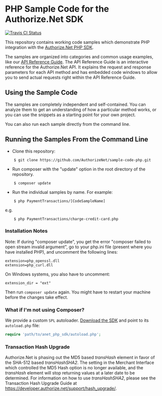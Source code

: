 # PHP Sample Code for the Authorize.Net SDK
[![Travis CI Status](https://travis-ci.org/AuthorizeNet/sample-code-php.svg?branch=master)](https://travis-ci.org/AuthorizeNet/sample-code-php)

This repository contains working code samples which demonstrate PHP integration with the [Authorize.Net PHP SDK](https://github.com/AuthorizeNet/sdk-php).

The samples are organized into categories and common usage examples, like our [API Reference Guide](http://developer.authorize.net/api/reference). The API Reference Guide is an interactive reference for the Authorize.Net API. It explains the request and response parameters for each API method and has embedded code windows to allow you to send actual requests right within the API Reference Guide.


## Using the Sample Code

The samples are completely independent and self-contained. You can analyze them to get an understanding of how a particular method works, or you can use the snippets as a starting point for your own project.

You can also run each sample directly from the command line.

## Running the Samples From the Command Line
* Clone this repository:
```
    $ git clone https://github.com/AuthorizeNet/sample-code-php.git
```
* Run composer with the "update" option in the root directory of the repository.
```
    $ composer update
```
* Run the individual samples by name. For example:
```
    $ php PaymentTransactions/[CodeSampleName]
```
e.g.
```
    $ php PaymentTransactions/charge-credit-card.php
```

### Installation Notes
Note: If during "composer update", you get the error "composer failed to open stream invalid argument", go to your php.ini file (present where you have installed PHP), and uncomment the following lines:
```
extension=php_openssl.dll
extension=php_curl.dll
```
On Windows systems, you also have to uncomment:
```
extension_dir = "ext"
```
Then run `composer update` again. You might have to restart your machine before the changes take effect.

### What if I'm not using Composer?
We provide a custom `SPL` autoloader. [Download the SDK](https://github.com/AuthorizeNet/sdk-php/releases) and point to its `autoload.php` file:

```php
require 'path/to/anet_php_sdk/autoload.php';
```

### Transaction Hash Upgrade
Authorize.Net is phasing out the MD5 based *transHash* element in favor of the SHA-512 based *transHashSHA2*. The setting in the Merchant Interface which controlled the MD5 Hash option is no longer available, and the *transHash* element will stop returning values at a later date to be determined. For information on how to use *transHashSHA2*, please see the Transaction Hash Upgrade Guide at https://developer.authorize.net/support/hash_upgrade/.
